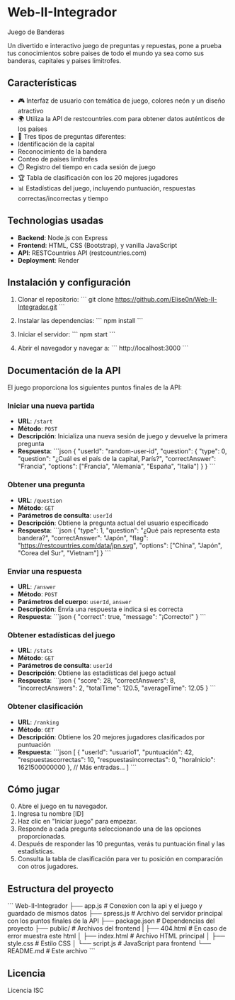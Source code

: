 # Web-II-Integrador
Juego de Banderas

Un divertido e interactivo juego de preguntas y repuestas, pone a prueba tus conocimientos sobre paises de todo el mundo ya sea como sus banderas, capitales y paises limitrofes.

## Características

- 🎮 Interfaz de usuario con temática de juego, colores neón y un diseño atractivo
- 🌍 Utiliza la API de restcountries.com para obtener datos auténticos de los países
- 🎯 Tres tipos de preguntas diferentes:
- Identificación de la capital
- Reconocimiento de la bandera
- Conteo de países limítrofes
- ⏱️ Registro del tiempo en cada sesión de juego
- 🏆 Tabla de clasificación con los 20 mejores jugadores
- 📊 Estadísticas del juego, incluyendo puntuación, respuestas correctas/incorrectas y tiempo

## Technologias usadas

- **Backend**: Node.js con Express
- **Frontend**: HTML, CSS (Bootstrap), y vanilla JavaScript
- **API**: RESTCountries API (restcountries.com)
- **Deployment**: Render

## Instalación y configuración

1. Clonar el repositorio:
\`\`\`
git clone https://github.com/Elise0n/Web-II-Integrador.git
\`\`\`

2. Instalar las dependencias:
\`\`\`
npm install
\`\`\`

3. Iniciar el servidor:
\`\`\`
npm start
\`\`\`

4. Abrir el navegador y navegar a:
\`\`\`
http://localhost:3000
\`\`\`

## Documentación de la API

El juego proporciona los siguientes puntos finales de la API:

### Iniciar una nueva partida
- **URL**: `/start`
- **Método**: `POST`
- **Descripción**: Inicializa una nueva sesión de juego y devuelve la primera pregunta
- **Respuesta**:
\`\`\`json
{
"userId": "random-user-id",
"question": {
"type": 0,
"question": "¿Cuál es el país de la capital, París?",
"correctAnswer": "Francia",
"options": ["Francia", "Alemania", "España", "Italia"]
}
}
\`\`\`

### Obtener una pregunta
- **URL**: `/question`
- **Método**: `GET`
- **Parámetros de consulta**: `userId`
- **Descripción**: Obtiene la pregunta actual del usuario especificado
- **Respuesta**:
\`\`\`json
{
"type": 1,
"question": "¿Qué país representa esta bandera?",
"correctAnswer": "Japón",
"flag": "https://restcountries.com/data/jpn.svg",
"options": ["China", "Japón", "Corea del Sur", "Vietnam"]
}
\`\`\`

### Enviar una respuesta
- **URL**: `/answer`
- **Método**: `POST`
- **Parámetros del cuerpo**: `userId`, `answer`
- **Descripción**: Envía una respuesta e indica si es correcta
- **Respuesta**:
\`\`\`json
{
"correct": true,
"message": "¡Correcto!"
}
\`\`\`

### Obtener estadísticas del juego
- **URL**: `/stats`
- **Método**: `GET`
- **Parámetros de consulta**: `userId`
- **Descripción**: Obtiene las estadísticas del juego actual
- **Respuesta**:
\`\`\`json
{
"score": 28,
"correctAnswers": 8,
"incorrectAnswers": 2,
"totalTime": 120.5,
"averageTime": 12.05
}
\`\`\`

### Obtener clasificación
- **URL**: `/ranking`
- **Método**: `GET`
- **Descripción**: Obtiene los 20 mejores jugadores clasificados por puntuación
- **Respuesta**:
\`\`\`json
[
{
"userId": "usuario1",
"puntuación": 42,
"respuestascorrectas": 10,
"respuestasincorrectas": 0,
"horaInicio": 1621500000000
},
// Más entradas...
]
\`\`\`

## Cómo jugar

0. Abre el juego en tu navegador.
1. Ingresa tu nombre [ID]
2. Haz clic en "Iniciar juego" para empezar.
3. Responde a cada pregunta seleccionando una de las opciones proporcionadas.
4. Después de responder las 10 preguntas, verás tu puntuación final y las estadísticas.
5. Consulta la tabla de clasificación para ver tu posición en comparación con otros jugadores.

## Estructura del proyecto

\`\`\`
Web-II-Integrador
├── app.js # Conexion con la api y el juego y guardado de mismos datos
├── spress.js # Archivo del servidor principal con los puntos finales de la API
├── package.json # Dependencias del proyecto
├── public/ # Archivos del frontend
| ├── 404.html # En caso de error muestra este html
│ ├── index.html # Archivo HTML principal
│ ├── style.css # Estilo CSS
│ └── script.js # JavaScript para frontend
└── README.md # Este archivo
\`\`\`

## Licencia

Licencia ISC
